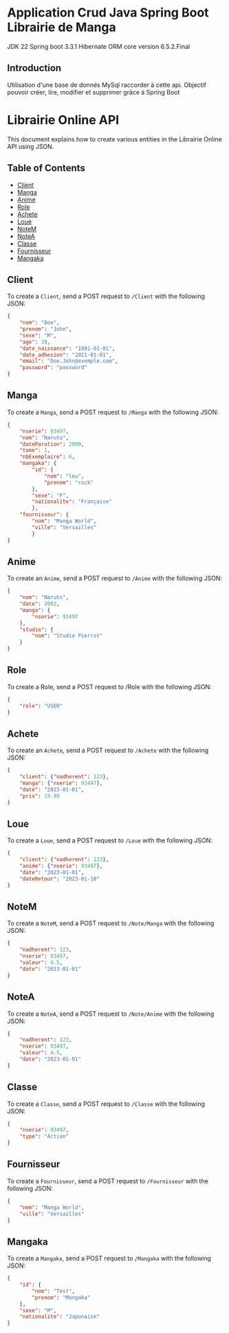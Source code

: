 # Application Crud Java Spring Boot Librairie de Manga

JDK 22
Spring boot 3.3.1
Hibernate ORM core version 6.5.2.Final

## Introduction

Utilisation d'une base de donnés MySql raccorder à cette api.
Objectif pouvoir créer, lire, modifier et supprimer grâce à Spring Boot

# Librairie Online API

This document explains how to create various entities in the Librairie Online API using JSON.

## Table of Contents
- [Client](#client)
- [Manga](#manga)
- [Anime](#anime)
- [Role](#role)
- [Achete](#achete)
- [Loue](#loue)
- [NoteM](#notem)
- [NoteA](#notea)
- [Classe](#classe)
- [Fournisseur](#fournisseur)
- [Mangaka](#mangaka)

## Client

To create a `Client`, send a POST request to `/Client` with the following JSON:

```json
{
    "nom": "Doe",
    "prenom": "John",
    "sexe": "M",
    "age": 30,
    "date_naissance": "1991-01-01",
    "date_adhesion": "2021-01-01",
    "email": "Doe.John@exemple.com",
    "password": "password"
}
```

## Manga
To create a `Manga`, send a POST request to `/Manga` with the following JSON:
```json
{
    "nserie": 93497,
    "nom": "Naruto",
    "dateParution": 2009,
    "tome": 1,
    "nbExemplaire": 6,
    "mangaka": {
        "id": {
            "nom": "lou",
            "prenom": "rock"
        },
        "sexe": "F",
        "nationalite": "Française"
        },
    "fournisseur": {
        "nom": "Manga World",
        "ville": "Versailles"
        }
}
```
## Anime
To create an `Anime`, send a POST request to `/Anime` with the following JSON:
```json
{
    "nom": "Naruto",
    "date": 2002,
    "manga": {
        "nserie": 93497
    },
    "studio": {
        "nom": "Studio Pierrot"
    }
}
```
## Role
To create a Role, send a POST request to /Role with the following JSON:
```json
{
    "role": "USER"
}
```
## Achete
To create an `Achete`, send a POST request to `/Achete` with the following JSON:
```json
{
    "client": {"nadherent": 123},
    "manga": {"nserie": 93497},
    "date": "2023-01-01",
    "prix": 19.99
}
```
## Loue
To create a `Loue`, send a POST request to `/Loue` with the following JSON:
```json
{
    "client": {"nadherent": 123},
    "anime": {"nserie": 93497},
    "date": "2023-01-01",
    "dateRetour": "2023-01-10"
}
```
## NoteM
To create a `NoteM`, send a POST request to `/Note/Manga` with the following JSON:
```json
{
    "nadherent": 123,
    "nserie": 93497,
    "valeur": 4.5,
    "date": "2023-01-01"
}
```
## NoteA
To create a `NoteA`, send a POST request to `/Note/Anime` with the following JSON:
```json
{
    "nadherent": 123,
    "nserie": 93497,
    "valeur": 4.5,
    "date": "2023-01-01"
}
```
## Classe
To create a `Classe`, send a POST request to `/Classe` with the following JSON:
```json
{
    "nserie": 93497,
    "type": "Action"
}
```
## Fournisseur
To create a `Fournisseur`, send a POST request to `/Fournisseur` with the following JSON:
```json
{
    "nom": "Manga World",
    "ville": "Versailles"
}
```
## Mangaka
To create a `Mangaka`, send a POST request to `/Mangaka` with the following JSON:
```json
{
    "id": {
        "nom": "Test",
        "prenom": "Mangaka"
    },
    "sexe": "M",
    "nationalite": "Japonaise"
}
```